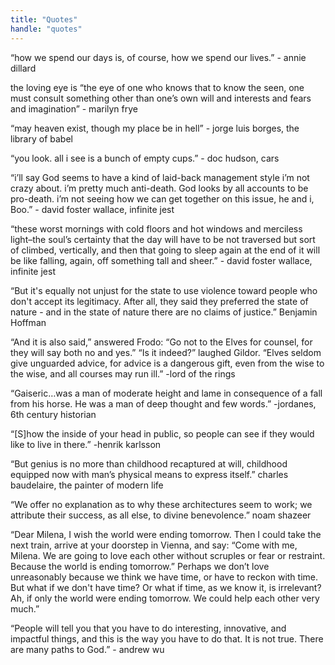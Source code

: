 ```yaml
---
title: "Quotes"
handle: "quotes"
---
```


“how we spend our days is, of course, how we spend our lives.” - annie dillard

the loving eye is “the eye of one who knows that to know the seen, one must consult something other than one’s own will and interests and fears and imagination” - marilyn frye

“may heaven exist, though my place be in hell” - jorge luis borges, the library of babel

“you look. all i see is a bunch of empty cups.” - doc hudson, cars

“i’ll say God seems to have a kind of laid-back management style i’m not crazy about. i’m pretty much anti-death. God looks by all accounts to be pro-death. i’m not seeing how we can get together on this issue, he and i, Boo.” - david foster wallace, infinite jest

“these worst mornings with cold floors and hot windows and merciless light–the soul’s certainty that the day will have to be not traversed but sort of climbed, vertically, and then that going to sleep again at the end of it will be like falling, again, off something tall and sheer.” - david foster wallace, infinite jest

“But it's equally not unjust for the state to use violence toward people who don't accept its legitimacy. After all, they said they preferred the state of nature - and in the state of nature there are no claims of justice.” Benjamin Hoffman

“And it is also said,” answered Frodo: “Go not to the Elves for counsel, for they will say both no and yes.” “Is it indeed?” laughed Gildor. “Elves seldom give unguarded advice, for advice is a dangerous gift, even from the wise to the wise, and all courses may run ill.” -lord of the rings

“Gaiseric…was a man of moderate height and lame in consequence of a fall from his horse. He was a man of deep thought and few words.” -jordanes, 6th century historian

“[S]how the inside of your head in public, so people can see if they would like to live in there.” -henrik karlsson

“But genius is no more than childhood recaptured at will, childhood equipped now with man’s physical means to express itself.” charles baudelaire, the painter of modern life

“We offer no explanation as to why these architectures seem to work; we attribute their success, as all else, to divine benevolence.” noam shazeer

“Dear Milena, I wish the world were ending tomorrow. Then I could take the next train, arrive at your doorstep in Vienna, and say: “Come with me, Milena. We are going to love each other without scruples or fear or restraint. Because the world is ending tomorrow.” Perhaps we don’t love unreasonably because we think we have time, or have to reckon with time. But what if we don't have time? Or what if time, as we know it, is irrelevant? Ah, if only the world were ending tomorrow. We could help each other very much.”

“People will tell you that you have to do interesting, innovative, and impactful things, and this is the way you have to do that. It is not true. There are many paths to God.” - andrew wu
